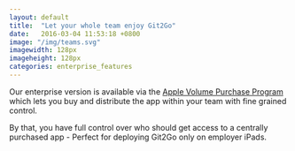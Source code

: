 ```yaml
---
layout: default
title:  "Let your whole team enjoy Git2Go"
date:   2016-03-04 11:53:18 +0800
image: "/img/teams.svg"
imagewidth: 128px
imageheight: 128px
categories: enterprise_features
---
```


Our enterprise version is available via the [Apple Volume Purchase Program](https://developer.apple.com/programs/volume/) which lets you buy and distribute the app within your team with fine grained control.

By that, you have full control over who should get access to a centrally purchased app - Perfect for deploying Git2Go only on employer iPads.

